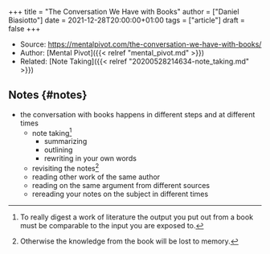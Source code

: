 +++
title = "The Conversation We Have with Books"
author = ["Daniel Biasiotto"]
date = 2021-12-28T20:00:00+01:00
tags = ["article"]
draft = false
+++

-   Source: <https://mentalpivot.com/the-conversation-we-have-with-books/>
-   Author: [Mental Pivot]({{< relref "mental_pivot.md" >}})
-   Related: [Note Taking]({{< relref "20200528214634-note_taking.md" >}})


## Notes {#notes}

-   the conversation with books happens in different steps and at different times
    -   note taking[^fn:1]
        -   summarizing
        -   outlining
        -   rewriting in your own words
    -   revisiting the notes[^fn:2]
    -   reading other work of the same author
    -   reading on the same argument from different sources
    -   rereading your notes on the subject in different times

[^fn:1]: To really digest a work of literature the output you put out from a book must be comparable to the input you are exposed to.
[^fn:2]: Otherwise the knowledge from the book will be lost to memory.
